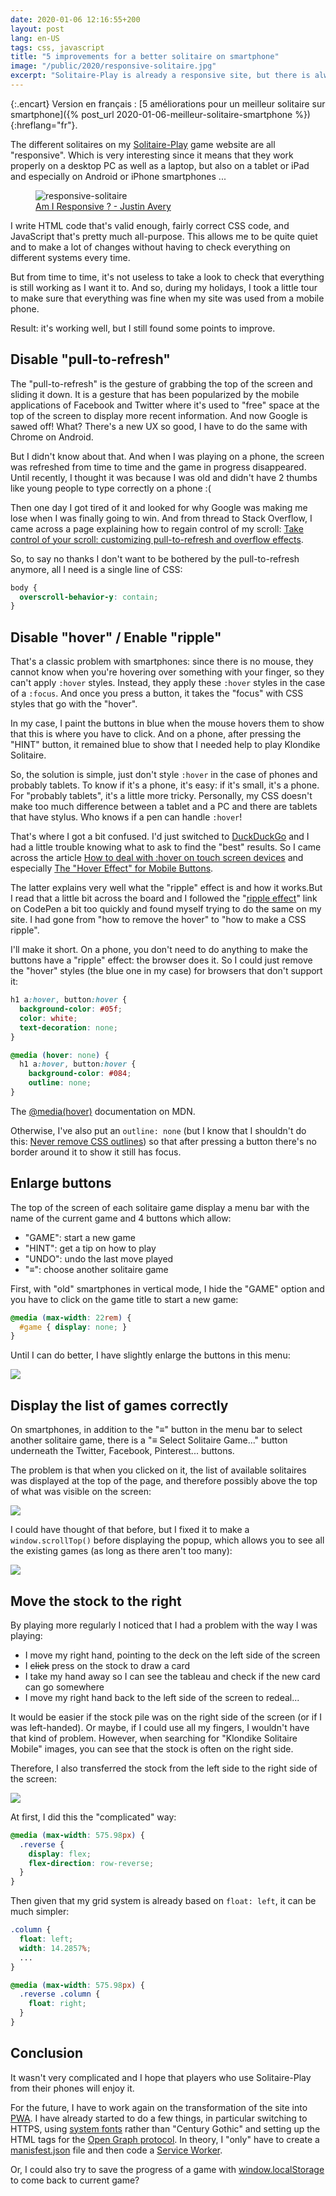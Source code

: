 ```yaml
---
date: 2020-01-06 12:16:55+200
layout: post
lang: en-US
tags: css, javascript
title: "5 improvements for a better solitaire on smartphone"
image: "/public/2020/responsive-solitaire.jpg"
excerpt: "Solitaire-Play is already a responsive site, but there is always room for improvement with smartphones: disable 'pull-to-refresh', switch from 'hover' to 'ripple', enlarge the buttons, move stock to the right..."
---
```


{:.encart}
Version en français : [5 améliorations pour un meilleur solitaire sur smartphone]({% post_url 2020-01-06-meilleur-solitaire-smartphone %}){:hreflang="fr"}.

The different solitaires on my [Solitaire-Play](https://www.solitaire-play.com/) game website are all "responsive". Which is very interesting since it means that they work properly on a desktop PC as well as a laptop, but also on a tablet or iPad and especially on Android or iPhone smartphones ...

<figure>
  <img src="{{ page.image }}" alt="responsive-solitaire" />
  <figcaption>
    <a href="http://ami.responsivedesign.is/">Am I Responsive ? - Justin Avery</a>
  </figcaption>
</figure>

I write HTML code that's valid enough, fairly correct CSS code, and JavaScript that's pretty much all-purpose. This allows me to be quite quiet and to make a lot of changes without having to check everything on different systems every time.

But from time to time, it's not useless to take a look to check that everything is still working as I want it to. And so, during my holidays, I took a little tour to make sure that everything was fine when my site was used from a mobile phone.

Result: it's working well, but I still found some points to improve.


## Disable "pull-to-refresh"

The "pull-to-refresh" is the gesture of grabbing the top of the screen and sliding it down. It is a gesture that has been popularized by the mobile applications of Facebook and Twitter where it's used  to "free" space at the top of the screen to display more recent information. And now Google is sawed off! What? There's a new UX so good, I have to do the same with Chrome on Android.

But I didn't know about that. And when I was playing on a phone, the screen was refreshed from time to time and the game in progress disappeared. Until recently, I thought it was because I was old and didn't have 2 thumbs like young people to type correctly on a phone :(

Then one day I got tired of it and looked for why Google was making me lose when I was finally going to win. And from thread to Stack Overflow, I came across a page explaining how to regain control of my scroll: [Take control of your scroll: customizing pull-to-refresh and overflow effects](https://developers.google.com/web/updates/2017/11/overscroll-behavior).

So, to say no thanks I don't want to be bothered by the pull-to-refresh anymore, all I need is a single line of CSS:

```css
body {
  overscroll-behavior-y: contain;
}
```


## Disable "hover" / Enable "ripple"

That's a classic problem with smartphones: since there is no mouse, they cannot know when you're hovering over something with your finger, so they can't apply `:hover` styles. Instead, they apply these `:hover` styles in the case of a `:focus`. And once you press a button, it takes the "focus" with CSS styles that go with the "hover".

In my case, I paint the buttons in blue when the mouse hovers them to show that this is where you have to click. And on a phone, after pressing the "HINT" button, it remained blue to show that I needed help to play Klondike Solitaire.

So, the solution is simple, just don't style `:hover` in the case of phones and probably tablets. To know if it's a phone, it's easy: if it's small, it's a phone. For "probably tablets", it's a little more tricky. Personally, my CSS doesn't make too much difference between a tablet and a PC and there are tablets that have stylus. Who knows if a pen can handle `:hover`!

That's where I got a bit confused. I'd just switched to [DuckDuckGo](https://duckduckgo.com/) and I had a little trouble knowing what to ask to find the "best" results. So I came across the article [How to deal with :hover on touch screen devices](https://www.prowebdesign.ro/how-to-deal-with-hover-on-touch-screen-devices/) and especially [The "Hover Effect" for Mobile Buttons](https://uxmovement.com/mobile/the-hover-effect-for-mobile-buttons/).

The latter explains very well what the "ripple" effect is and how it works.But I read that a little bit across the board and I followed the "[ripple effect](https://codepen.io/finnhvman/post/pure-css-ripple-with-minimal-effort)" link on CodePen a bit too quickly and found myself trying to do the same on my site. I had gone from "how to remove the hover" to "how to make a CSS ripple".

I'll make it short. On a phone, you don't need to do anything to make the buttons have a "ripple" effect: the browser does it. So I could just remove the "hover" styles (the blue one in my case) for browsers that don't support it:

```css
h1 a:hover, button:hover {
  background-color: #05f;
  color: white;
  text-decoration: none;
}

@media (hover: none) {
  h1 a:hover, button:hover {
    background-color: #084;
    outline: none;
}
```

The [@media(hover)](https://developer.mozilla.org/en-US/docs/Web/CSS/@media/hover) documentation on MDN.

Otherwise, I've also put an `outline: none` (but I know that I shouldn't do this: [Never remove CSS outlines](https://a11yproject.com/posts/never-remove-css-outlines/)) so that after pressing a button there's no border around it to show it still has focus.


## Enlarge buttons

The top of the screen of each solitaire game display a menu bar with the name of the current game and 4 buttons which allow:

* "GAME": start a new game
* "HINT": get a tip on how to play
* "UNDO": undo the last move played
* "≡": choose another solitaire game

First, with "old" smartphones in vertical mode, I hide the "GAME" option and you have to click on the game title to start a new game:

```css
@media (max-width: 22rem) {
  #game { display: none; }
}
```

Until I can do better, I have slightly enlarge the buttons in this menu:

![](/public/2020/solitaire-menu.png)


## Display the list of games correctly

On smartphones, in addition to the "≡" button in the menu bar to select another solitaire game, there is a "≡ Select Solitaire Game..." button underneath the Twitter, Facebook, Pinterest... buttons.

The problem is that when you clicked on it, the list of available solitaires was displayed at the top of the page, and therefore possibly above the top of what was visible on the screen:

![](/public/2020/solitaire-scroll-1.png)

I could have thought of that before, but I fixed it to make a `window.scrollTop()` before displaying the popup, which allows you to see all the existing games (as long as there aren't too many):

![](/public/2020/solitaire-scroll-2.png)


## Move the stock to the right

By playing more regularly I noticed that I had a problem with the way I was playing:

* I move my right hand, pointing to the deck on the left side of the screen
* I <s>click</s> press on the stock to draw a card
* I take my hand away so I can see the tableau and check if the new card can go somewhere
* I move my right hand back to the left side of the screen to redeal...

It would be easier if the stock pile was on the right side of the screen (or if I was left-handed). Or maybe, if I could use all my fingers, I wouldn't have that kind of problem. However, when searching for "Klondike Solitaire Mobile" images, you can see that the stock is often on the right side.

Therefore, I also transferred the stock from the left side to the right side of the screen:

![](/public/2020/solitaire-pioche.png)

At first, I did this the "complicated" way:

```css
@media (max-width: 575.98px) {
  .reverse {
    display: flex;
    flex-direction: row-reverse;
  }
}
```

Then given that my grid system is already based on `float: left`, it can be much simpler:

```css
.column {
  float: left;
  width: 14.2857%;
  ...
}

@media (max-width: 575.98px) {
  .reverse .column {
    float: right;
  }
}
```


## Conclusion

It wasn't very complicated and I hope that players who use Solitaire-Play from their phones will enjoy it.

For the future, I have to work again on the transformation of the site into [PWA](https://developer.mozilla.org/en-US/docs/Web/Progressive_web_apps). I have already started to do a few things, in particular switching to HTTPS, using [system fonts](https://markdotto.com/2018/02/07/github-system-fonts/) rather than "Century Gothic" and setting up the HTML tags for the [Open Graph protocol](https://opengraphprotocol.org/). In theory, I "only" have to create a [manisfest.json](https://developers.google.com/web/fundamentals/web-app-manifest) file and then code a [Service Worker](https://developers.google.com/web/ilt/pwa/introduction-to-service-worker).

Or, I could also try to save the progress of a game with [window.localStorage](https://developer.mozilla.org/en-US/docs/Web/API/Window/localStorage) to come back to current game?
